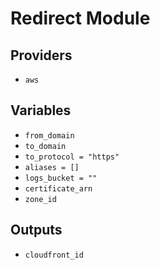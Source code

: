 # Redirect Module

## Providers

- `aws`

## Variables

- `from_domain`
- `to_domain`
- `to_protocol = "https"`
- `aliases = []`
- `logs_bucket = ""`
- `certificate_arn`
- `zone_id`

## Outputs

- `cloudfront_id`

